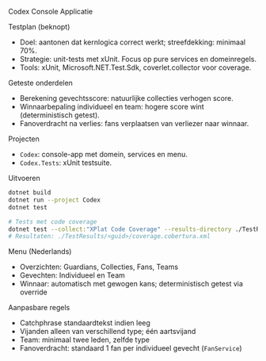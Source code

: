 Codex Console Applicatie

Testplan (beknopt)

- Doel: aantonen dat kernlogica correct werkt; streefdekking: minimaal 70%.
- Strategie: unit-tests met xUnit. Focus op pure services en domeinregels.
- Tools: xUnit, Microsoft.NET.Test.Sdk, coverlet.collector voor coverage.

Geteste onderdelen

- Berekening gevechtsscore: natuurlijke collecties verhogen score.
- Winnaarbepaling individueel en team: hogere score wint (deterministisch getest).
- Fanoverdracht na verlies: fans verplaatsen van verliezer naar winnaar.

Projecten

- `Codex`: console-app met domein, services en menu.
- `Codex.Tests`: xUnit testsuite.

Uitvoeren

```bash
dotnet build
dotnet run --project Codex
dotnet test

# Tests met code coverage
dotnet test --collect:"XPlat Code Coverage" --results-directory ./TestResults
# Resultaten: ./TestResults/<guid>/coverage.cobertura.xml
```

Menu (Nederlands)

- Overzichten: Guardians, Collecties, Fans, Teams
- Gevechten: Individueel en Team
- Winnaar: automatisch met gewogen kans; deterministisch getest via override

Aanpasbare regels

- Catchphrase standaardtekst indien leeg
- Vijanden alleen van verschillend type; één aartsvijand
- Team: minimaal twee leden, zelfde type
- Fanoverdracht: standaard 1 fan per individueel gevecht (`FanService`)
